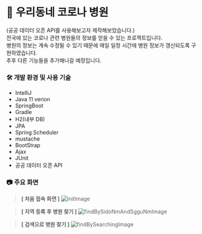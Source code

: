 # 🏥 우리동네 코로나 병원
(공공 데이터 오픈 API를 사용해보고자 제작해보았습니다.)<br>
전국에 있는 코로나 관련 병원들의 정보를 얻을 수 있는 프로젝트입니다.<br>
병원의 정보는 계속 수정될 수 있기 때문에 매일 일정 시간에 병원 정보가 갱신되도록 구현하였습니다. 
<br>
추후 다른 기능들을 추가해나갈 예정입니다.
 

### 🛠 개발 환경 및 사용 기술
- IntelliJ
- Java 11 verion
- SpringBoot
- Gradle
- H2(내부 DB)
- JPA
- Spring Scheduler
- mustache
- BootStrap
- Ajax
- JUnit
- 공공 데이터 오픈 API


### 📷 주요 화면
><b>[ 처음 접속 화면 ]</b>
>![initImage](https://user-images.githubusercontent.com/77737179/209795133-0e752852-e426-4e98-8920-5af7a1e9708c.png)

><b>[ 지역 등록 후 병원 찾기 ]</b>
>![findBySidoNmAndSgguNmImage](https://user-images.githubusercontent.com/77737179/209795671-a2b6c0f7-945c-49df-a132-63c1c1f2e6ea.png)

><b>[ 검색으로 병원 찾기 ]</b>
>![findBySearchingImage](https://user-images.githubusercontent.com/77737179/209796289-3ae3f53a-f28b-4cc4-93c8-636954a57918.png)